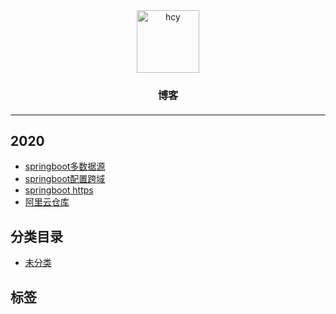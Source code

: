 <div style="text-align:center">
    <img src="//cn.gravatar.com/avatar/d9b595bcb06a4cbf1267e39e43b5c1b2?s=256&d=mm" width="100" height="100" alt="hcy">
    <h3>博客</h3>
    <h4>
        <a href="" target="_blank"></a>
    </h4>
</div>

---

## 2020
- <a href="/archives/springboot多数据源" title="springboot多数据源" target="_blank">springboot多数据源</a>
- <a href="/archives/springoot配置跨域" title="springboot配置跨域" target="_blank">springboot配置跨域</a>
- <a href="/archives/springboothttps" title="springboot https" target="_blank">springboot https</a>
- <a href="/archives/阿里云仓库" title="阿里云仓库" target="_blank">阿里云仓库</a>

## 分类目录
- <a href="/categories/default" target="_blank">未分类</a>

## 标签

